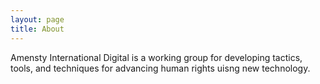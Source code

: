 ```yaml
---
layout: page
title: About
---
```


Amensty International Digital is a working group for developing tactics, tools, and techniques for advancing human rights uisng new technology.
